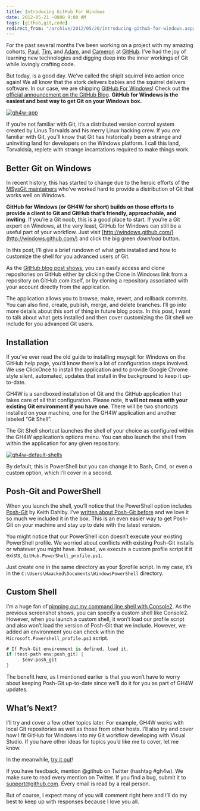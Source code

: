 ```yaml
---
title: Introducing GitHub For Windows
date: 2012-05-21 -0800 9:00 AM
tags: [github,git,code]
redirect_from: "/archive/2012/05/20/introducing-github-for-windows.aspx/"
---
```


For the past several months I’ve been working on a project with my
amazing cohorts, [Paul](http://blog.paulbetts.org/ "Paul Betts's Blog"),
[Tim](http://timclem.wordpress.com/ "Tim Clem's Blog"), and
[Adam](https://twitter.com/aroben "Adam on Twitter"), and
[Cameron](http://www.cameronmcefee.com/blog/ "Cameron Mcefee's Blog") at
[GitHub](http://github.com/ "GitHub.com website"). I’ve had the joy of
learning new technologies and digging deep into the inner workings of
Git while lovingly crafting code.

But today, is a good day. We’ve called the shipit squirrel into action
once again! We all know that the stork delivers babies and the squirrel
delivers software. In our case, we are shipping [GitHub For
Windows](http://windows.github.com/ "GitHub For Windows Website")! Check
out the [official announcement on the GitHub
Blog](https://github.com/blog/1127-github-for-windows "GitHub For Windows Blog Post").
**GitHub for Windows is the easiest and best way to get Git on your
Windows box.**

[![gh4w-app](https://haacked.com/images/haacked_com/WindowsLiveWriter/Introducing-GitHub-For-Windows_1293C/gh4w-app_thumb.png "gh4w-app")](https://haacked.com/images/haacked_com/WindowsLiveWriter/Introducing-GitHub-For-Windows_1293C/gh4w-app_2.png)

If you’re not familiar with Git, it’s a distributed version control
system created by Linus Torvalds and his merry Linux hacking crew. If
you *are* familiar with Git, you’ll know that Git has historically been
a strange and uninviting land for developers on the Windows platform. I
call this land, Torvaldsia, replete with strange incantations required
to make things work.

Better Git on Windows
---------------------

In recent history, this has started to change due to the heroic efforts
of the [MSysGit
maintainers](http://msysgit.github.com/ "MSysGit maintainers.") who’ve
worked hard to provide a distribution of Git that works well on Windows.

**GitHub for Windows (or GH4W for short) builds on those efforts to
provide a client to Git and GitHub that’s friendly, approachable, and
inviting**. If you’re a Git noob, this is a good place to start. If
you’re a Git expert on Windows, at the very least, GitHub for Windows
can still be a useful part of your workflow. Just visit
[http://windows.github.com/](http://windows.github.com/) and click the
big green *download* button.

In this post, I’ll give a brief rundown of what gets installed and how
to customize the shell for you advanced users of Git.

As the [GitHub blog post
shows](https://github.com/blog/1127-github-for-windows "GitHub Blog post about GH4W"),
you can easily access and clone repositories on GitHub either by
clicking the Clone in Windows link from a repository on GitHub.com
itself, or by cloning a repository associated with your account directly
from the application.

The application allows you to browse, make, revert, and rollback
commits. You can also find, create, publish, merge, and delete branches.
I’ll go into more details about this sort of thing in future blog posts.
In this post, I want to talk about what gets installed and then cover
customizing the Git shell we include for you advanced Git users.

Installation
------------

If you’ve ever read the old guide to installing msysgit for Windows on
the GitHub help page, you’d know there’s a lot of configuration steps
involved. We use ClickOnce to install the application and to provide
Google Chrome style silent, automated, updates that install in the
background to keep it up-to-date.

GH4W is a sandboxed installation of Git and the GitHub application that
takes care of all that configuration. Please note, i**t will not mess
with your existing Git environment if you have one**. There will be two
shortcuts installed on your machine, one for the GH4W application and
another labeled “Git Shell”.

The Git Shell shortcut launches the shell of your choice as configured
within the GH4W application’s options menu. You can also launch the
shell from within the application for any given repository.

[![gh4w-default-shells](https://haacked.com/images/haacked_com/WindowsLiveWriter/Introducing-GitHub-For-Windows_1293C/gh4w-default-shells_thumb.png "gh4w-default-shells")](https://haacked.com/images/haacked_com/WindowsLiveWriter/Introducing-GitHub-For-Windows_1293C/gh4w-default-shells_2.png)

By default, this is PowerShell but you can change it to Bash, Cmd, or
even a custom option, which I’ll cover in a second.

Posh-Git and PowerShell
-----------------------

When you launch the shell, you’ll notice that the PowerShell option
includes [Posh-Git](https://github.com/dahlbyk/posh-git "Posh-Git") by
Keith Dahlby. I’ve [written about Posh-Git
before](https://haacked.com/archive/2011/12/13/better-git-with-powershell.aspx "Posh-Git")
and we love it so much we included it in the box. This is an even easier
way to get Posh-Git on your machine and stay up to date with the latest
version.

You might notice that our PowerShell icon doesn’t execute your existing
PowerShell profile. We worried about conflicts with existing Posh-Git
installs or whatever you might have. Instead, we execute a custom
profile script if it exists, `GitHub.PowerShell_profile.ps1`.

Just create one in the same directory as your \$profile script. In my
case, it’s in the `C:\Users\Haacked\Documents\WindowsPowerShell`
directory.

Custom Shell
------------

I’m a huge fan of [pimping out my command line shell with
Console2](http://www.hanselman.com/blog/Console2ABetterWindowsCommandPrompt.aspx "Console2").
As the previous screenshot shows, you can specify a custom shell like
Console2. However, when you launch a custom shell, it won’t load our
profile script and also won’t load the version of Posh-Git that we
include. However, we added an environment you can check within the
`Microsoft.Powershell_profile.ps1` script.

```csharp
# If Posh-Git environment is defined, load it.
if (test-path env:posh_git) {
    . $env:posh_git
}
```

The benefit here, as I mentioned earlier is that you won’t have to worry
about keeping Posh-Git up-to-date since we’ll do it for you as part of
GH4W updates.

What’s Next?
------------

I’ll try and cover a few other topics later. For example, GH4W works
with local Git repositories as well as those from other hosts. I’ll also
try and cover how I fit GitHub for Windows into my Git workflow
developing with Visual Studio. If you have other ideas for topics you’d
like me to cover, let me know.

In the meanwhile, [try it
out](http://windows.github.com/ "GitHub for Windows")!

If you have feedback, mention @github on Twitter (hashtag \#gh4w). We
make sure to read every mention on Twitter. If you find a bug, submit it
to [support@github.com](mailto:support@github.com). Every email is read
by a real person.

But of course, I expect many of you will comment right here and I’ll do
my best to keep up with responses because I love you all.


